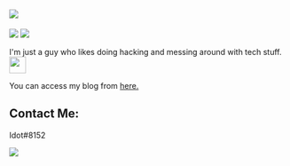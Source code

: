 <h1><img src="https://readme-typing-svg.herokuapp.com?lines=Hello+there+stranger+%F0%9F%91%8B"></h1>
<img src="https://github-readme-stats.vercel.app/api?username=1do7&theme=synthwave&show_icons=true">
<img src="https://github-readme-stats.vercel.app/api/top-langs/?username=1do7&layout=compact&theme=synthwave">
<p>I'm just a guy who likes doing hacking and messing around with tech stuff.<img src="https://c.tenor.com/mLd_uzMGKREAAAAi/gemoroi-picardia.gif", width="30"></p>
<p>You can access my blog from <a href="http://1do7.github.io/">here.</a></p>
<h2>Contact Me:</h2>
<p>Idot#8152</p>
<img src="https://c.tenor.com/G465PtI9pbYAAAAM/critical-ops-we-do-a-little-trolling.gif">
